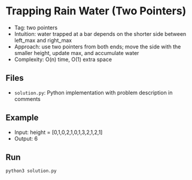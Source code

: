 # Trapping Rain Water (Two Pointers)

- Tag: two pointers
- Intuition: water trapped at a bar depends on the shorter side between left_max and right_max
- Approach: use two pointers from both ends; move the side with the smaller height, update max, and accumulate water
- Complexity: O(n) time, O(1) extra space

## Files
- `solution.py`: Python implementation with problem description in comments

## Example
- Input: height = [0,1,0,2,1,0,1,3,2,1,2,1]
- Output: 6

## Run
```bash
python3 solution.py
```
